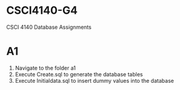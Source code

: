 # CSCI4140-G4

CSCI 4140 Database Assignments

# A1
1. Navigate to the folder a1
2. Execute Create.sql to generate the database tables
3. Execute Initialdata.sql to insert dummy values into the database

